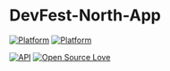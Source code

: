 # DevFest-North-App

[![Platform](https://img.shields.io/badge/platform-android-green.svg)](http://developer.android.com/index.html)
[![Platform](https://img.shields.io/badge/Backend-Firebase-yellow.svg)](firebase.google.com)

[![API](https://img.shields.io/badge/API-16%2B-brightgreen.svg?style=flat)](https://android-arsenal.com/api?level=16)
[![Open Source Love](https://badges.frapsoft.com/os/v1/open-source.svg?v=103)](https://github.com/ellerbrock/open-source-badges/)
